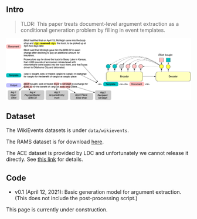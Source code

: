 ## Intro

> TLDR: 
> This paper treats document-level argument extraction as a conditional generation problem by filling in event templates.


![Argument Extraction Model Overview](figures/model.png)

## Dataset

The WikiEvents datasets is under `data/wikievents`.

The RAMS dataset is for download [here](https://nlp.jhu.edu/rams/).

The ACE dataset is provided by LDC and unfortunately we cannot release it directly. See [this link](https://catalog.ldc.upenn.edu/LDC2006T06) for details.

## Code 

- v0.1 (April 12, 2021): Basic generation model for argument extraction. (This does not include the post-processing script.)



This page is currently under construction.
